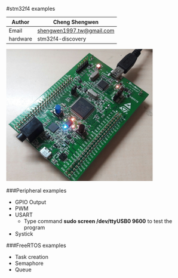 #stm32f4 examples


| Author   | Cheng Shengwen            |
|----------|---------------------------|
| Email    | shengwen1997.tw@gmail.com |
| hardware | stm32f4-discovery         |

<img src="stm32f4-discovery.jpg" height="354px" width="392px" />

###Peripheral examples
* GPIO Output
* PWM
* USART
  * Type command **sudo screen /dev/ttyUSB0 9600** to test the program
* Systick

###FreeRTOS examples
* Task creation
* Semaphore
* Queue
